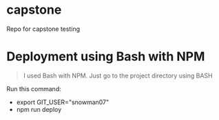 # capstone

Repo for capstone testing


# Deployment using Bash with NPM

> I used Bash with NPM. Just go to the project directory using BASH

Run this command:
- export GIT_USER="snowman07"
- npm run deploy
